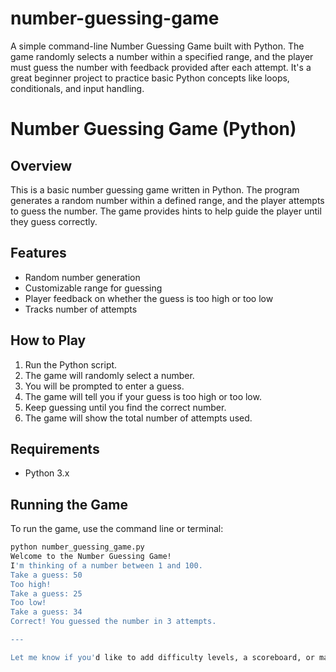 # number-guessing-game
A simple command-line Number Guessing Game built with Python. The game randomly selects a number within a specified range, and the player must guess the number with feedback provided after each attempt. It's a great beginner project to practice basic Python concepts like loops, conditionals, and input handling.
# Number Guessing Game (Python)

## Overview

This is a basic number guessing game written in Python. The program generates a random number within a defined range, and the player attempts to guess the number. The game provides hints to help guide the player until they guess correctly.

## Features

- Random number generation
- Customizable range for guessing
- Player feedback on whether the guess is too high or too low
- Tracks number of attempts

## How to Play

1. Run the Python script.
2. The game will randomly select a number.
3. You will be prompted to enter a guess.
4. The game will tell you if your guess is too high or too low.
5. Keep guessing until you find the correct number.
6. The game will show the total number of attempts used.

## Requirements

- Python 3.x

## Running the Game

To run the game, use the command line or terminal:

```bash
python number_guessing_game.py
Welcome to the Number Guessing Game!
I'm thinking of a number between 1 and 100.
Take a guess: 50
Too high!
Take a guess: 25
Too low!
Take a guess: 34
Correct! You guessed the number in 3 attempts.

---

Let me know if you'd like to add difficulty levels, a scoreboard, or make it GUI-based later.
